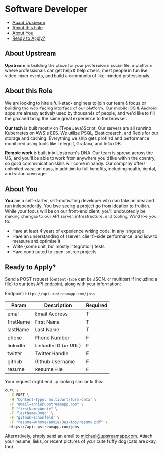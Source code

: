 # Software Developer

- [About Upstream](#about-upstream)
- [About this Role](#about-this-role)
- [About You](#about-you)
- [Ready to Apply?](#ready-to-apply)

## About Upstream

**Upstream** is building the place for your professional social life: a platform where professionals can get help & help others, meet people in fun live video mixer events, and build a community of like-minded professionals.

## About this Role

We are looking to hire a full-stack engineer to join our team & focus on building the web-facing interface of our platform. Our mobile iOS & Android apps are already actively used by thousands of people, and we'd like to fill the gap and bring the same great experience to the browser.

**Our tech** is built mostly on {Type,Java}Script. Our servers are all running Kubernetes on AWS's EKS. We utilize PSQL, Elasticsearch, and Redis for our storage and caching. Everything we ship gets profiled and performance monitored using tools like Telegraf, Grafana, and InfluxDB.

**Remote work** is built into Upstream's DNA. Our team is spread across the US, and you'll be able to work from anywhere you'd like within the country, so good communication skills will come in handy. Our company offers unlimited vacation days, in addition to full benefits, including health, dental, and vision coverage.

## About You

**You** are a self-starter, self-motivating developer who can take an idea and run independently. You love seeing a project go from ideation to fruition. While your focus will be on our front-end client, you'll undoubtedly be making changes to our API server, infrastructure, and tooling. We'd like you to:

- Have at least 4 years of experience writing code, in any language
- Have an understanding of {server, client}-side performance, and how to measure and optimize it
- Write {some unit, but mostly integration} tests
- Have contributed to open-source projects

## Ready to Apply?

Send a POST request (`content-type` can be JSON, or multipart if including a file) to our jobs API endpoint, along with your information:

Endpoint: `https://api.upstreamapp.com/jobs`

| Param     | Description          | Required |
| --------- | -------------------- | -------- |
| email     | Email Address        | T        |
| firstName | First Name           | T        |
| lastName  | Last Name            | T        |
| phone     | Phone Number         | F        |
| linkedIn  | LinkedIn ID (or URL) | F        |
| twitter   | Twitter Handle       | F        |
| github    | Github Username      | F        |
| resume    | Resume File          | F        |

Your request might end up looking similar to this:

```bash
curl \
  -X POST \
  -H "Content-Type: multipart/form-data" \
  -F "email=annie@upstreamapp.com" \
  -F "firstName=Annie" \
  -F "lastName=Dogg" \
  -F "github=schonfeld" \
  -F "resume=@/home/annie/Desktop/resume.pdf" \
  https://api.upstreamapp.com/jobs
```

Alternatively, simply send an email to [michael@upstreamapp.com](michael@upstreamapp.com). Attach your resume, links, or recent pictures of your cute fluffy dog (cats are okay, too).
